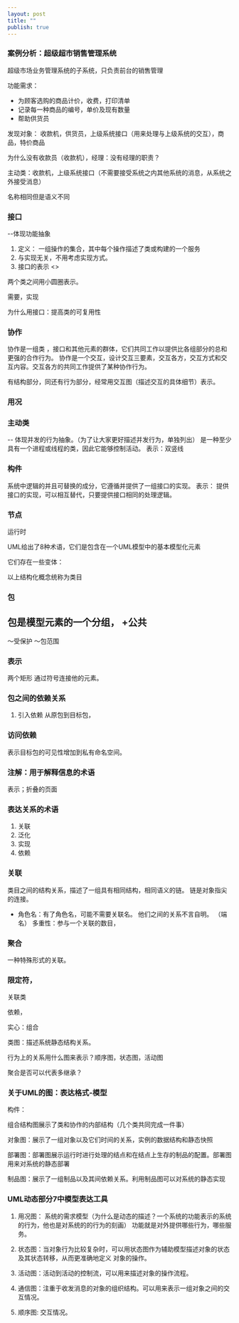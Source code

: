 ```yaml
---
layout: post
title: ""
publish: true
---
```

### 案例分析：超级超市销售管理系统

超级市场业务管理系统的子系统，只负责前台的销售管理

功能需求：

- 为顾客选购的商品计价，收费，打印清单
- 记录每一种商品的编号，单价及现有数量
- 帮助供货员

发现对象：
收款机，供货员，上级系统接口（用来处理与上级系统的交互），商品，特价商品

为什么没有收款员（收款机），经理：没有经理的职责？

主动类：收款机，上级系统接口（不需要接受系统之内其他系统的消息，从系统之外接受消息）

名称相同但是语义不同

### 接口
--体现功能抽象
1. 定义：
一组操作的集合，其中每个操作描述了类或构建的一个服务
2. 与实现无关，不用考虑实现方式。
3. 接口的表示
<<interface>>

两个类之间用小圆圈表示。

需要，实现

为什么用接口：提高类的可复用性

### 协作
协作是一组类 ，接口和其他元素的群体，它们共同工作以提供比各组部分的总和更强的合作行为。
协作是一个交互，设计交互三要素，交互各方，交互方式和交互内容。交互各方的共同工作提供了某种协作行为。

有结构部分，同还有行为部分，经常用交互图（描述交互的具体细节）表示。

### 用况

### 主动类
-- 体现并发的行为抽象。（为了让大家更好描述并发行为，单独列出）
是一种至少具有一个进程或线程的类，因此它能够控制活动。
表示：双竖线

### 构件
系统中逻辑的并且可替换的成分，它遵循并提供了一组接口的实现。
表示：
提供接口的实现，可以相互替代，只要提供接口相同的处理逻辑。

### 节点
运行时

UML给出了8种术语，它们是包含在一个UML模型中的基本模型化元素

它们存在一些变体：

以上结构化概念统称为类目

### 包
包是模型元素的一个分组，
+公共
-
～受保护
～包范围

### 表示
两个矩形
通过符号连接他的元素。

### 包之间的依赖关系
1. 引入依赖
从原包到目标包，

### 访问依赖
表示目标包的可见性增加到私有命名空间。

### 注解：用于解释信息的术语
表示；折叠的页面

### 表达关系的术语
1. 关联
2. 泛化
3. 实现
4. 依赖

### 关联
类目之间的结构关系，描述了一组具有相同结构，相同语义的链。
链是对象指尖的连接。
- 角色名：有了角色名，可能不需要关联名。
他们之间的关系不言自明。
（端名）
多重性：参与一个关联的数目，

### 聚合
一种特殊形式的关联。

### 限定符，
关联类

依赖，

实心：组合

类图：描述系统静态结构关系。

行为上的关系用什么图来表示？顺序图，状态图，活动图

聚合是否可以代表多继承？



### 关于UML的图：表达格式-模型

构件：

组合结构图展示了类和协作的内部结构（几个类共同完成一件事）

对象图：展示了一组对象以及它们时间的关系，实例的数据结构和静态快照

部署图：部署图展示运行时进行处理的结点和在结点上生存的制品的配置。部署图用来对系统的静态部署

制品图：展示了一组制品以及其间依赖关系。利用制品图可以对系统的静态实现

### UML动态部分7中模型表达工具

1. 用况图：
系统的需求模型（为什么是动态的描述？一个系统的功能表示的系统的行为，他也是对系统的的行为的刻画）
功能就是对外提供哪些行为，哪些服务。

2. 状态图：当对象行为比较复杂时，可以用状态图作为辅助模型描述对象的状态及其状态转移，从而更准确地定义
对象的操作。

3. 活动图：活动到活动的控制流，可以用来描述对象的操作流程。

4. 通信图：注重于收发消息的对象的组织结构。可以用来表示一组对象之间的交互情况。

5. 顺序图: 交互情况。
